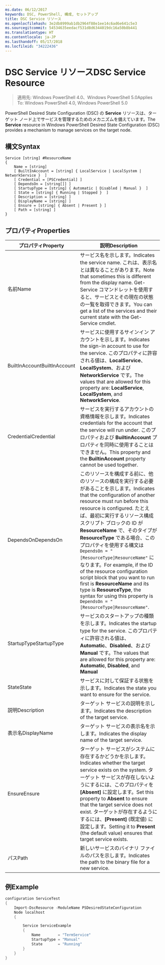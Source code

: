 ```yaml
---
ms.date: 06/12/2017
keywords: DSC, PowerShell, 構成, セットアップ
title: DSC Service リソース
ms.openlocfilehash: 3e2db8999ab1db2964f88e1ee14c6ad6e641c5e3
ms.sourcegitcommit: 54534635eedacf531d8d6344019dc16a50b8b441
ms.translationtype: HT
ms.contentlocale: ja-JP
ms.lasthandoff: 05/17/2018
ms.locfileid: "34222436"
---
```

# <a name="dsc-service-resource"></a><span data-ttu-id="3f56f-103">DSC Service リソース</span><span class="sxs-lookup"><span data-stu-id="3f56f-103">DSC Service Resource</span></span>

> <span data-ttu-id="3f56f-104">適用先: Windows PowerShell 4.0、Windows PowerShell 5.0</span><span class="sxs-lookup"><span data-stu-id="3f56f-104">Applies To: Windows PowerShell 4.0, Windows PowerShell 5.0</span></span>


<span data-ttu-id="3f56f-105">PowerShell Desired State Configuration (DSC) の **Service** リソースは、ターゲット ノード上でサービスを管理するためのメカニズムを備えています。</span><span class="sxs-lookup"><span data-stu-id="3f56f-105">The **Service** resource in Windows PowerShell Desired State Configuration (DSC) provides a mechanism to manage services on the target node.</span></span>

## <a name="syntax"></a><span data-ttu-id="3f56f-106">構文</span><span class="sxs-lookup"><span data-stu-id="3f56f-106">Syntax</span></span>

```
Service [string] #ResourceName
{
    Name = [string]
    [ BuiltInAccount = [string] { LocalService | LocalSystem | NetworkService }  ]
    [ Credential = [PSCredential] ]
    [ DependsOn = [string[]] ]
    [ StartupType = [string] { Automatic | Disabled | Manual }  ]
    [ State = [string] { Running | Stopped }  ]
    [ Description = [string] ]
    [ DisplayName = [string] ]
    [ Ensure = [string] { Absent | Present } ]
    [ Path = [string] ]
}
```

## <a name="properties"></a><span data-ttu-id="3f56f-107">プロパティ</span><span class="sxs-lookup"><span data-stu-id="3f56f-107">Properties</span></span>

|  <span data-ttu-id="3f56f-108">プロパティ</span><span class="sxs-lookup"><span data-stu-id="3f56f-108">Property</span></span>  |  <span data-ttu-id="3f56f-109">説明</span><span class="sxs-lookup"><span data-stu-id="3f56f-109">Description</span></span>   |
|---|---|
| <span data-ttu-id="3f56f-110">名前</span><span class="sxs-lookup"><span data-stu-id="3f56f-110">Name</span></span>| <span data-ttu-id="3f56f-111">サービス名を示します。</span><span class="sxs-lookup"><span data-stu-id="3f56f-111">Indicates the service name.</span></span> <span data-ttu-id="3f56f-112">これは、表示名とは異なることがあります。</span><span class="sxs-lookup"><span data-stu-id="3f56f-112">Note that sometimes this is different from the display name.</span></span> <span data-ttu-id="3f56f-113">Get-Service コマンドレットを使用すると、サービスとその現在の状態の一覧を取得できます。</span><span class="sxs-lookup"><span data-stu-id="3f56f-113">You can get a list of the services and their current state with the Get-Service cmdlet.</span></span>|
| <span data-ttu-id="3f56f-114">BuiltInAccount</span><span class="sxs-lookup"><span data-stu-id="3f56f-114">BuiltInAccount</span></span>| <span data-ttu-id="3f56f-115">サービスに使用するサインイン アカウントを示します。</span><span class="sxs-lookup"><span data-stu-id="3f56f-115">Indicates the sign-in account to use for the service.</span></span> <span data-ttu-id="3f56f-116">このプロパティに許容される値は、**LocalService**、**LocalSystem**、および **NetworkService** です。</span><span class="sxs-lookup"><span data-stu-id="3f56f-116">The values that are allowed for this property are: **LocalService**, **LocalSystem**, and **NetworkService**.</span></span>|
| <span data-ttu-id="3f56f-117">Credential</span><span class="sxs-lookup"><span data-stu-id="3f56f-117">Credential</span></span>| <span data-ttu-id="3f56f-118">サービスを実行するアカウントの資格情報を示します。</span><span class="sxs-lookup"><span data-stu-id="3f56f-118">Indicates credentials for the account that the service will run under.</span></span> <span data-ttu-id="3f56f-119">このプロパティおよび __BuiltinAccount__ プロパティを同時に使用することはできません。</span><span class="sxs-lookup"><span data-stu-id="3f56f-119">This property and the __BuiltinAccount__ property cannot be used together.</span></span>|
| <span data-ttu-id="3f56f-120">DependsOn</span><span class="sxs-lookup"><span data-stu-id="3f56f-120">DependsOn</span></span>| <span data-ttu-id="3f56f-121">このリソースを構成する前に、他のリソースの構成を実行する必要があることを示します。</span><span class="sxs-lookup"><span data-stu-id="3f56f-121">Indicates that the configuration of another resource must run before this resource is configured.</span></span> <span data-ttu-id="3f56f-122">たとえば、最初に実行するリソース構成スクリプト ブロックの ID が __ResourceName__ で、そのタイプが __ResourceType__ である場合、このプロパティを使用する構文は `DependsOn = "[ResourceType]ResourceName"` になります。</span><span class="sxs-lookup"><span data-stu-id="3f56f-122">For example, if the ID of the resource configuration script block that you want to run first is __ResourceName__ and its type is __ResourceType__, the syntax for using this property is `DependsOn = "[ResourceType]ResourceName"`.</span></span>|
| <span data-ttu-id="3f56f-123">StartupType</span><span class="sxs-lookup"><span data-stu-id="3f56f-123">StartupType</span></span>| <span data-ttu-id="3f56f-124">サービスのスタートアップの種類を示します。</span><span class="sxs-lookup"><span data-stu-id="3f56f-124">Indicates the startup type for the service.</span></span> <span data-ttu-id="3f56f-125">このプロパティに許容される値は、**Automatic**、**Disabled**、および **Manual** です。</span><span class="sxs-lookup"><span data-stu-id="3f56f-125">The values that are allowed for this property are: **Automatic**, **Disabled**, and **Manual**</span></span>|
| <span data-ttu-id="3f56f-126">State</span><span class="sxs-lookup"><span data-stu-id="3f56f-126">State</span></span>| <span data-ttu-id="3f56f-127">サービスに対して保証する状態を示します。</span><span class="sxs-lookup"><span data-stu-id="3f56f-127">Indicates the state you want to ensure for the service.</span></span>|
| <span data-ttu-id="3f56f-128">説明</span><span class="sxs-lookup"><span data-stu-id="3f56f-128">Description</span></span> | <span data-ttu-id="3f56f-129">ターゲット サービスの説明を示します。</span><span class="sxs-lookup"><span data-stu-id="3f56f-129">Indicates the description of the target service.</span></span>|
| <span data-ttu-id="3f56f-130">表示名</span><span class="sxs-lookup"><span data-stu-id="3f56f-130">DisplayName</span></span> | <span data-ttu-id="3f56f-131">ターゲット サービスの表示名を示します。</span><span class="sxs-lookup"><span data-stu-id="3f56f-131">Indicates the display name of the target service.</span></span>|
| <span data-ttu-id="3f56f-132">Ensure</span><span class="sxs-lookup"><span data-stu-id="3f56f-132">Ensure</span></span> | <span data-ttu-id="3f56f-133">ターゲット サービスがシステムに存在するかどうかを示します。</span><span class="sxs-lookup"><span data-stu-id="3f56f-133">Indicates whether the target service exists on the system.</span></span> <span data-ttu-id="3f56f-134">ターゲット サービスが存在しないようにするには、このプロパティを **[Absent]** に設定します。</span><span class="sxs-lookup"><span data-stu-id="3f56f-134">Set this property to **Absent** to ensure that the target service does not exist.</span></span> <span data-ttu-id="3f56f-135">ターゲットが存在するようにするには、**[Present]** (既定値) に設定します。</span><span class="sxs-lookup"><span data-stu-id="3f56f-135">Setting it to **Present** (the default value) ensures that target service exists.</span></span>|
| <span data-ttu-id="3f56f-136">パス</span><span class="sxs-lookup"><span data-stu-id="3f56f-136">Path</span></span> | <span data-ttu-id="3f56f-137">新しいサービスのバイナリ ファイルのパスを示します。</span><span class="sxs-lookup"><span data-stu-id="3f56f-137">Indicates the path to the binary file for a new service.</span></span>|

## <a name="example"></a><span data-ttu-id="3f56f-138">例</span><span class="sxs-lookup"><span data-stu-id="3f56f-138">Example</span></span>

```powershell
configuration ServiceTest
{
    Import-DscResource -ModuleName PSDesiredStateConfiguration
    Node localhost
    {

        Service ServiceExample
        {
            Name        = "TermService"
            StartupType = "Manual"
            State       = "Running"
        }
    }
}
```